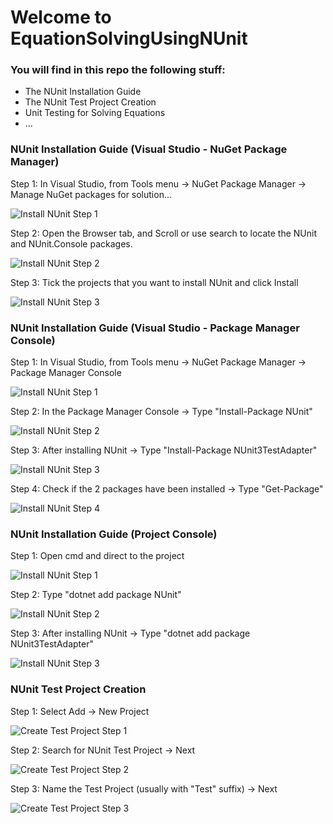 # Welcome to EquationSolvingUsingNUnit

### You will find in this repo the following stuff:

* The NUnit Installation Guide 
* The NUnit Test Project Creation
* Unit Testing for Solving Equations
* ...

### NUnit Installation Guide (Visual Studio - NuGet Package Manager)

Step 1: In Visual Studio, from Tools menu -> NuGet Package Manager -> Manage NuGet packages for solution...

![Install NUnit Step 1](https://github.com/Blackan06/equationsolvingusingnunit/blob/main/Screenshots/NUnit%20Installation%20Guide/Step%201.png)

Step 2: Open the Browser tab, and Scroll or use search to locate the NUnit and NUnit.Console packages.

![Install NUnit Step 2](https://github.com/Blackan06/equationsolvingusingnunit/blob/main/Screenshots/NUnit%20Installation%20Guide/Step%202.png)

Step 3: Tick the projects that you want to install NUnit and click Install

![Install NUnit Step 3](https://github.com/Blackan06/equationsolvingusingnunit/blob/main/Screenshots/NUnit%20Installation%20Guide/Step%203.png)

### NUnit Installation Guide (Visual Studio - Package Manager Console)

Step 1: In Visual Studio, from Tools menu -> NuGet Package Manager -> Package Manager Console

![Install NUnit Step 1](https://github.com/Blackan06/equationsolvingusingnunit/blob/main/Screenshots/NUnit%20Installation%20Guide%20(Package%20Manager%20Console)/Step%201.png)

Step 2: In the Package Manager Console -> Type "Install-Package NUnit"

![Install NUnit Step 2](https://github.com/Blackan06/equationsolvingusingnunit/blob/main/Screenshots/NUnit%20Installation%20Guide%20(Package%20Manager%20Console)/Step%202.png)

Step 3: After installing NUnit -> Type "Install-Package NUnit3TestAdapter"

![Install NUnit Step 3](https://github.com/Blackan06/equationsolvingusingnunit/blob/main/Screenshots/NUnit%20Installation%20Guide%20(Package%20Manager%20Console)/Step%203.png)

Step 4: Check if the 2 packages have been installed -> Type "Get-Package"

![Install NUnit Step 4](https://github.com/Blackan06/equationsolvingusingnunit/blob/main/Screenshots/NUnit%20Installation%20Guide%20(Package%20Manager%20Console)/Step%204.png)

### NUnit Installation Guide (Project Console)

Step 1: Open cmd and direct to the project

![Install NUnit Step 1](https://github.com/Blackan06/equationsolvingusingnunit/blob/main/Screenshots/NUnit%20Installation%20Guide%20(Project%20Console)/Step%201.png)

Step 2: Type "dotnet add package NUnit"

![Install NUnit Step 2](https://github.com/Blackan06/equationsolvingusingnunit/blob/main/Screenshots/NUnit%20Installation%20Guide%20(Project%20Console)/Step%202.png)

Step 3: After installing NUnit -> Type "dotnet add package NUnit3TestAdapter"

![Install NUnit Step 3](https://github.com/Blackan06/equationsolvingusingnunit/blob/main/Screenshots/NUnit%20Installation%20Guide%20(Project%20Console)/Step%203.png)

### NUnit Test Project Creation

Step 1: Select Add -> New Project

![Create Test Project Step 1](https://github.com/Blackan06/equationsolvingusingnunit/blob/main/Screenshots/NUnit%20Test%20script%20Creation%20Guide/Step%201.png)

Step 2: Search for NUnit Test Project -> Next

![Create Test Project Step 2](https://github.com/Blackan06/equationsolvingusingnunit/blob/main/Screenshots/NUnit%20Test%20script%20Creation%20Guide/Step%202.png)

Step 3: Name the Test Project (usually with "Test" suffix) -> Next

![Create Test Project Step 3](https://github.com/Blackan06/equationsolvingusingnunit/blob/main/Screenshots/NUnit%20Test%20script%20Creation%20Guide/Step%203.png)